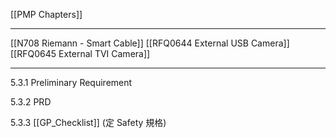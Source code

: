 [[PMP Chapters]]

---

[[N708 Riemann - Smart Cable]]
[[RFQ0644 External USB Camera]]
[[RFQ0645 External TVI Camera]]

---

5.3.1 Preliminary Requirement

5.3.2 PRD

5.3.3 [[GP_Checklist]] (定 Safety 規格)
